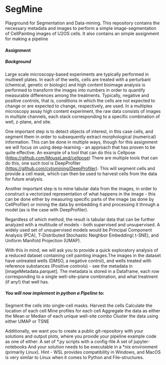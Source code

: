 # SegMine
Playground for Segmentation and Data-mining. This repository contains the necessary metadata and images to perform a simple image-segmentation of CellPainting images of U2OS cells. It also contains an simple assignment for making a pipeline

#### Assignment
##### Background
Large scale microscopy-based experiments are typically performed in multiwell plates. In each of the wells, cells are treated with a perturbant (chemical, genetic or biologic) and high content bioimage analysis is performed to transform the images into numbers in order to quantify measurable differences among the treatments. Typically, negative and positive controls, that is, conditions in which the cells are not expected to change or are expected to change, respectively, are used. In a multiplex microscopy assay high content experiment, the raw data consists of images in multiple channels, each stack corresponding to a specific combination of well, z-plane, and site.

One important step is to detect objects of interest, in this case cells, and segment them in order to subsequently extract morphological (numerical) information. This can be done in multiple ways, though for this assignment we will focus on using deep-learning - an approach that has proven to be quite effective. An example of a tool that can do this is Cellpose (https://github.com/MouseLand/cellpose) There are multiple tools that can do this, one such tool is DeepProfiler (https://github.com/cytomining/DeepProfiler). This will segment cells and provide a cell mask, which can then be used to harvest cells from the data for future analysis.

Another important step is to mine tabular data from the images, in order to construct a vectorized representation of what happens in the image - this can be done either by measuring specific parts of the image (as done by CellProfiler) or mining the data by embedding it and processing it through a model (as is the case with DeepProfiler). 

Regardless of which method, the result is  tabular data that can be further analyzed with a multitude of models - both supervised and unsupervised. A widely used set of unsupervised models would be Principal Component Analysis (PCA), T-Distributed Stochastic Neighbor Embedding( t-SNE), and Uniform Manifold Projection (UMAP).

With this in mind, we will ask you to provide a quick exploratory analysis of a reduced dataset containing cell painting images.The images in the dataset have untreated wells (DMSO, a negative control), and wells treated with reference substances (Positive controls) - see the metadata in [imageMetadata.parquet]. The metadata is stored in a Dataframe, each row corresponding to a single well-site-plane combination, and what treatment (if any!) that well has.

##### You will now implement in python a Pipeline to:
Segment the cells into single-cell masks.
Harvest the cells
Calculate the location of each cell
Mine profiles for each cell
Aggregate the data as either the Mean or Median of each unique well-site combo
Cluster the data using either UMAP or TSNE

Additionally, we want you to create a public git-repository with your solutions and output plots, where you provide your pipeline example code as one of either:
A set of *.py scripts with a config-file
A set of jupyter-notebooks
And your solution needs to be executable in a *nix environment (primarily Linux). Hint - WSL provides compatibility in Windows, and MacOS is very similar to Linux when it comes to Python and File-structures.
